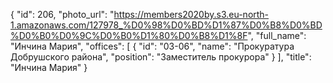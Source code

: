 {
    "id": 206,
    "photo_url": "https://members2020by.s3.eu-north-1.amazonaws.com/127978_%D0%98%D0%BD%D1%87%D0%B8%D0%BD%D0%B0%D0%9C%D0%B0%D1%80%D0%B8%D1%8F",
    "full_name": "Инчина Мария",
    "offices": [
        {
            "id": "03-06",
            "name": "Прокуратура Добрушского района",
            "position": "Заместитель прокурора"
        }
    ],
    "title": "Инчина Мария"
}